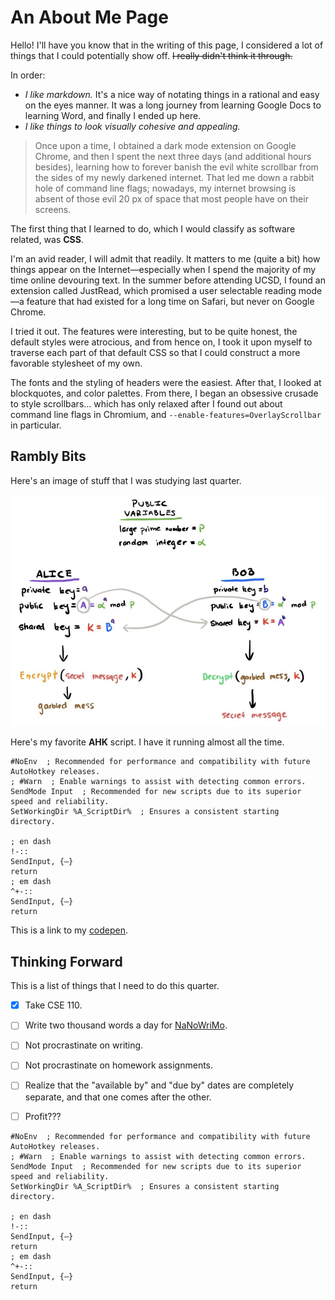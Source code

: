 # An About Me Page

Hello! I'll have you know that in the writing of this page, I considered a lot of things that I could potentially show off. ~~I really didn't think it through.~~

In order:

- *I like markdown.* It's a nice way of notating things in a rational and easy on the eyes manner. It was a long journey from learning Google Docs to learning Word, and finally I ended up here. 
- *I like things to look visually cohesive and appealing.* 

> Once upon a time, I obtained a dark mode extension on Google Chrome, and then I spent the next three days (and additional hours besides), learning how to forever banish the evil white scrollbar from the sides of my newly darkened internet. That led me down a rabbit hole of command line flags; nowadays, my internet browsing is absent of those evil 20 px of space that most people have on their screens.

The first thing that I learned to do, which I would classify as software related, was **CSS**. 

I'm an avid reader, I will admit that readily. It matters to me (quite a bit) how things appear on the Internet—especially when I spend the majority of my time online devouring text. In the summer before attending UCSD, I found an extension called JustRead, which promised a user selectable reading mode—a feature that had existed for a long time on Safari, but never on Google Chrome. 

I tried it out. The features were interesting, but to be quite honest, the default styles were atrocious, and from hence on, I took it upon myself to traverse each part of that default CSS so that I could construct a more favorable stylesheet of my own. 

The fonts and the styling of headers were the easiest. After that, I looked at blockquotes, and color palettes. From there, I began an obsessive crusade to style scrollbars... which has only relaxed after I found out about command line flags in Chromium, and `--enable-features=OverlayScrollbar` in particular. 

## Rambly Bits

Here's an image of stuff that I was studying last quarter.

![](rsa.jpg)

Here's my favorite **AHK** script. I have it running almost all the time. 

```
#NoEnv  ; Recommended for performance and compatibility with future AutoHotkey releases.
; #Warn  ; Enable warnings to assist with detecting common errors.
SendMode Input  ; Recommended for new scripts due to its superior speed and reliability.
SetWorkingDir %A_ScriptDir%  ; Ensures a consistent starting directory.

; en dash
!-::
SendInput, {–}
return
; em dash
^+-::
SendInput, {—}
return
```

This is a link to my [codepen](https://codepen.io/Adventurous_Aspen/pen/GRZZxxP). 

## Thinking Forward

This is a list of things that I need to do this quarter. 

- [x] Take CSE 110. 
- [ ] Write two thousand words a day for [NaNoWriMo](https://nanowrimo.org/).
- [ ] Not procrastinate on writing. 
- [ ] Not procrastinate on homework assignments. 
- [ ] Realize that the "available by" and "due by" dates are completely separate, and that one comes after the other. 
- [ ] Profit???



```
#NoEnv  ; Recommended for performance and compatibility with future AutoHotkey releases.
; #Warn  ; Enable warnings to assist with detecting common errors.
SendMode Input  ; Recommended for new scripts due to its superior speed and reliability.
SetWorkingDir %A_ScriptDir%  ; Ensures a consistent starting directory.

; en dash
!-::
SendInput, {–}
return
; em dash
^+-::
SendInput, {—}
return
```